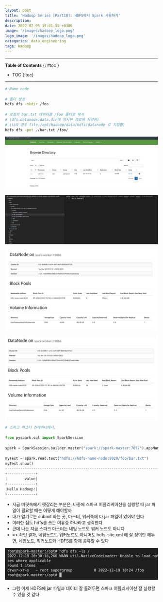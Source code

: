 ```yaml
---
layout: post
title: 'Hadoop Series [Part10]: HDFS에서 Spark 사용하기'
description: 
date: 2022-02-05 15:01:35 +0300
image: '/images/hadoop_logo.png'
logo_image: '/images/hadoop_logo.png'
categories: data_engineering
tags: Hadoop
---
```

---

**Table of Contents**
{: #toc }
*  TOC
{:toc}

---

```sh
# Name node

# 폴더 생성
hdfs dfs -mkdir /foo

# 로컬의 bar.txt 데이터를 /foo 폴더로 복사
# (dfs.datanode.data.dir에 명시된 경로에 저장됨)
# (나의 경우 file:/opt/hadoop/data/hdfs/datanode 로 지정함)
hdfs dfs -put ./bar.txt /foo/
```

![](/images/hadoop_20.png)

![](/images/hadoop_21.png)

![](/images/hadoop_22.png)

![](/images/hadoop_23.png)


```py
# 스파크 마스터 컨테이너에서,

from pyspark.sql import SparkSession

spark = SparkSession.builder.master("spark://spark-master:7077").appName("hdfs_test").getOrCreate()

myText = spark.read.text("hdfs://hdfs-name-node:8020/foo/bar.txt")
myText.show()
----------------------------------------------------------------------------------------------------------------
+-------------+
|        value|
+-------------+
|Hello Hadoop!|
+-------------+
```

- 지금 머릿속에서 헷갈리는 부분은, 나중에 스파크 어플리케이션을 실행할 때 jar 파일이 필요할 때는 어떻게 해야할까
- 내가 알기로는 submit 하는 곳, 마스터, 워커쪽에 다 jar 파일이 있어야 한다
- 이러한 점도 hdfs를 쓰는 이유중 하나라고 생각한다
- 근데 나는 지금 스파크 마스터는 네임 노드도 워커 노드도 아니다
- => 확인 결과, 네임노드도 워커노드도 아니어도 hdfs-site.xml 에 잘 정의만 해두면, 네임노드, 워커노드와 HDFS를 함께 공유할 수 있다

![](/images/hadoop_24.png)


- 그럼 이제 HDFS에 jar 파일과 데이터 잘 올려두면 스파크 어플리케이션 잘 실행할 수 있을 것 같다